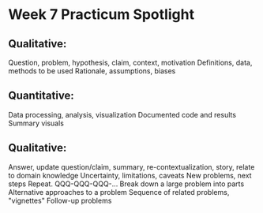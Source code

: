 # Week 7 Practicum Spotlight

## Qualitative:
Question, problem, hypothesis, claim, context, motivation
Definitions, data, methods to be used
Rationale, assumptions, biases

## Quantitative:
Data processing, analysis, visualization
Documented code and results
Summary visuals

## Qualitative:
Answer, update question/claim, summary, re-contextualization, story, relate to domain knowledge
Uncertainty, limitations, caveats
New problems, next steps
Repeat. QQQ-QQQ-QQQ-...
Break down a large problem into parts
Alternative approaches to a problem
Sequence of related problems, "vignettes"
Follow-up problems
